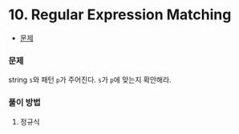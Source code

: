 # 10. Regular Expression Matching

- [문제](https://leetcode.com/problems/regular-expression-matching/)



### 문제

string `s`와 패턴 `p`가 주어진다. `s`가 `p`에 맞는지 확안해라.


### 풀이 방법
1. 정규식

